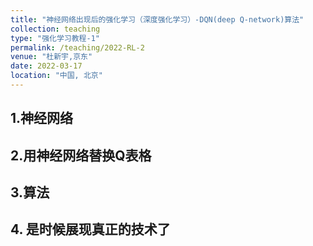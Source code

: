 ```yaml
---
title: "神经网络出现后的强化学习（深度强化学习）-DQN(deep Q-network)算法"
collection: teaching
type: "强化学习教程-1"
permalink: /teaching/2022-RL-2
venue: "杜新宇,京东"
date: 2022-03-17
location: "中国, 北京"
---
```


<script type="text/javascript" src="http://cdn.mathjax.org/mathjax/latest/MathJax.js?config=default"></script>

## 1.神经网络

## 2.用神经网络替换Q表格

## 3.算法

## 4. 是时候展现真正的技术了
